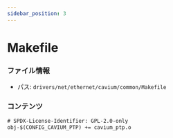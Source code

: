 ```yaml
---
sidebar_position: 3
---
```

# Makefile

### ファイル情報

- パス: `drivers/net/ethernet/cavium/common/Makefile`

### コンテンツ

```txt
# SPDX-License-Identifier: GPL-2.0-only
obj-$(CONFIG_CAVIUM_PTP) += cavium_ptp.o

```
